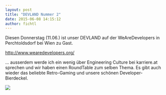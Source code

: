 ```yaml
---
layout: post
title: "DEVLAND Nummer 2"
date: 2015-06-08 14:15:12
author: fichtl
---
```

Diesen Donnerstag (11.06.) ist unser DEVLAND auf der WeAreDevelopers in Perchtoldsdorf bei Wien zu Gast.

http://www.wearedevelopers.org/

... ausserdem werde ich ein wenig über Engineering Culture bei karriere.at sprechen und wir haben einen RoundTable zum selben Thema. Es gibt auch wieder das beliebte Retro-Gaming und unsere schönen Developer-Bierdeckel.

![](//kcdn.at/dev-blog/images/devland-nummer-2/IMG_0399.jpg) 